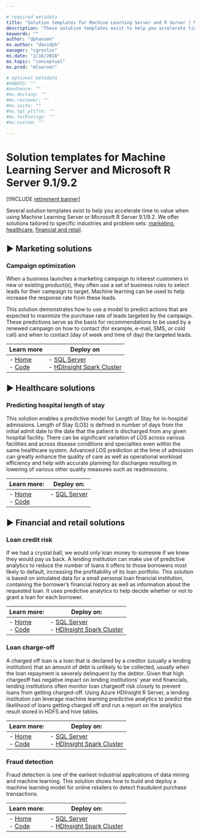 ```yaml
---

# required metadata
title: "Solution templates for Machine Learning Server and R Server | Machine Learning Server "
description: "These solution templates exist to help you accelerate time to value when using Machine Learning Server or Microsoft R Server"
keywords: ""
author: "dphansen"
ms.author: "davidph"
manager: "cgronlun"
ms.date: "2/16/2018"
ms.topic: "conceptual"
ms.prod: "mlserver"

# optional metadata
#ROBOTS: ""
#audience: ""
#ms.devlang: ""
#ms.reviewer: ""
#ms.suite: ""
#ms.tgt_pltfrm: ""
#ms.technology: ""
#ms.custom: ""

---
```


# Solution templates for Machine Learning Server and Microsoft R Server 9.1/9.2

[!INCLUDE [retirement banner](~/includes/machine-learning-server-retirement.md)]

Several solution templates exist to help you accelerate time to value when using Machine Learning Server or Microsoft R Server 9.1/9.2. We offer solutions tailored to specific industries and problem sets: [marketing](#marketing), [healthcare](#healthcare), [financial and retail](#financial).


<a name="marketing"></a> 

## &#9658; Marketing solutions 

### Campaign optimization 

When a business launches a marketing campaign to interest customers in new or existing product(s), they often use a set of business rules to select leads for their campaign to target. Machine learning can be used to help increase the response rate from these leads. 
  
This solution demonstrates how to use a model to predict actions that are expected to maximize the purchase rate of leads targeted by the campaign. These predictions serve as the basis for recommendations to be used by a renewed campaign on how to contact (for example, e-mail, SMS, or cold call) and when to contact (day of week and time of day) the targeted leads.

|Learn more|Deploy on|
|----|--|
|- [Home](https://microsoft.github.io/r-server-campaign-optimization) <br>- [Code](https://github.com/Microsoft/r-server-campaign-optimization)|- [SQL Server](https://aka.ms/campaignoptimization)<br>- [HDInsight Spark Cluster](https://aka.ms/campaign-hdi)

<a name="healthcare"></a> 

## &#9658; Healthcare solutions

### Predicting hospital length of stay

This solution enables a predictive model for Length of Stay for in-hospital admissions. Length of Stay (LOS) is defined in number of days from the initial admit date to the date that the patient is discharged from any given hospital facility. There can be significant variation of LOS across various facilities and across disease conditions and specialties even within the same healthcare system. Advanced LOS prediction at the time of admission can greatly enhance the quality of care as well as operational workload efficiency and help with accurate planning for discharges resulting in lowering of various other quality measures such as readmissions.

|Learn more:|Deploy on:|
|----|--|
|- [Home](https://microsoft.github.io/r-server-hospital-length-of-stay) <br>- [Code](https://github.com/Microsoft/r-server-hospital-length-of-stay)|- [SQL Server](https://aka.ms/hospital-los)<br>&nbsp; |

<a name="financial"></a> 

## &#9658; Financial and retail solutions

### Loan credit risk

If we had a crystal ball, we would only loan money to someone if we knew they would pay us back. A lending institution can make use of predictive analytics to reduce the number of loans it offers to those borrowers most likely to default, increasing the profitability of its loan portfolio. This solution is based on simulated data for a small personal loan financial institution, containing the borrower’s financial history as well as information about the requested loan. It uses predictive analytics to help decide whether or not to grant a loan for each borrower.

|Learn more:|Deploy on:|
|----|--|
|- [Home](https://microsoft.github.io/r-server-loan-credit-risk/) <br>- [Code](https://github.com/Microsoft/r-server-loan-credit-risk)|- [SQL Server](https://aka.ms/loan-credit-risk)<br>- [HDInsight Spark Cluster](https://aka.ms/loan-credit-risk-hdi)|

### Loan charge-off

A charged off loan is a loan that is declared by a creditor (usually a lending institution) that an amount of debt is unlikely to be collected, usually when the loan repayment is severely delinquent by the debtor. Given that high chargeoff has negative impact on lending institutions’ year end financials, lending institutions often monitor loan chargeoff risk closely to prevent loans from getting charged-off. Using Azure HDInsight R Server, a lending institution can leverage machine learning predictive analytics to predict the likelihood of loans getting charged off and run a report on the analytics result stored in HDFS and hive tables.

|Learn more:|Deploy on:|
|---|----|
|- [Home](https://microsoft.github.io/r-server-loan-chargeoff) <br>- [Code](https://github.com/Microsoft/r-server-loan-chargeoff/)|- [SQL Server](https://aka.ms/loanchargeoffsql)<br>- [HDInsight Spark Cluster](https://aka.ms/loanchargeoffhdi)|

### Fraud detection

Fraud detection is one of the earliest industrial applications of data mining and machine learning. This solution shows how to build and deploy a machine learning model for online retailers to detect fraudulent purchase transactions.

|Learn more:|Deploy on:|
|---|----|
|- [Home](https://microsoft.github.io/r-server-fraud-detection/) <br>- [Code](https://github.com/Microsoft/r-server-fraud-detection)|- [SQL Server](https://aka.ms/fraud-detection)<br>- [HDInsight Spark Cluster](https://aka.ms/fraud-detectinon-hdi)|
